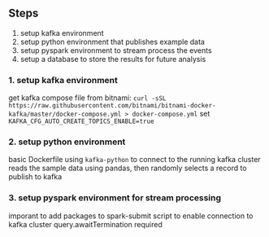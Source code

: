 ## Steps

1. setup kafka environment
2. setup python environment that publishes example data
3. setup pyspark environment to stream process the events
4. setup a database to store the results for future analysis

### 1. setup kafka environment

get kafka compose file from bitnami:
`curl -sSL https://raw.githubusercontent.com/bitnami/bitnami-docker-kafka/master/docker-compose.yml > docker-compose.yml`
set `KAFKA_CFG_AUTO_CREATE_TOPICS_ENABLE=true`

### 2. setup python environment

basic Dockerfile using `kafka-python` to connect to the running kafka cluster
reads the sample data using pandas, then randomly selects a record
to publish to kafka

### 3. setup pyspark environment for stream processing

imporant to add packages to spark-submit script to enable connection
to kafka cluster
query.awaitTermination required
